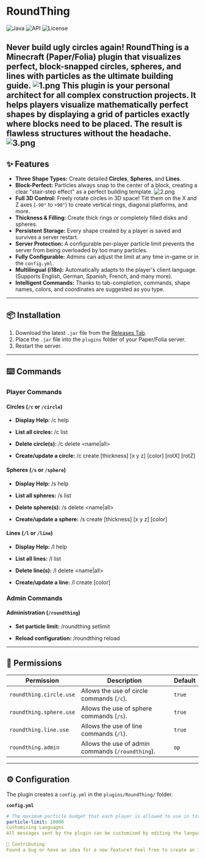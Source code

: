 # RoundThing
![Java](https://img.shields.io/badge/Java-17-blue)
![API](https://img.shields.io/badge/API-Paper%20/%20Folia%201.21.8%2B-orange)
![License](https://img.shields.io/badge/License-CC%20BY--NC--SA%204.0-lightgrey)

**Never build ugly circles again! RoundThing is a Minecraft (Paper/Folia) plugin that visualizes perfect, block-snapped circles, spheres, and lines with particles as the ultimate building guide.**
![1.png](images/1.png)
This plugin is your personal architect for all complex construction projects. It helps players visualize mathematically perfect shapes by displaying a grid of particles exactly where blocks need to be placed. The result is flawless structures without the headache.
![3.png](images/3.png)
---

## ✨ Features

- **Three Shape Types:** Create detailed **Circles**, **Spheres**, and **Lines**.
- **Block-Perfect:** Particles always snap to the center of a block, creating a clear "stair-step effect" as a perfect building template.
![2.png](images/2.png)
- **Full 3D Control:** Freely rotate circles in 3D space! Tilt them on the X and Z axes (`-90°` to `+90°`) to create vertical rings, diagonal platforms, and more.
- **Thickness & Filling:** Create thick rings or completely filled disks and spheres.
- **Persistent Storage:** Every shape created by a player is saved and survives a server restart.
- **Server Protection:** A configurable per-player particle limit prevents the server from being overloaded by too many particles.
- **Fully Configurable:** Admins can adjust the limit at any time in-game or in the `config.yml`.
- **Multilingual (i18n):** Automatically adapts to the player's client language. (Supports English, German, Spanish, French, and many more).
- **Intelligent Commands:** Thanks to tab-completion, commands, shape names, colors, and coordinates are suggested as you type.

---

## 📦 Installation

1.  Download the latest `.jar` file from the [Releases Tab](https://github.com/YOUR_USERNAME/YOUR_REPO/releases).
2.  Place the `.jar` file into the `plugins` folder of your Paper/Folia server.
3.  Restart the server.

---

## ⌨️ Commands

### Player Commands

#### Circles (`/c` or `/circle`)
- **Display Help:**
  /c help

- **List all circles:**
  /c list

- **Delete circle(s):**
  /c delete <name|all>

- **Create/update a circle:**
  /c create <name> <diameter> [thickness] [x y z] [color] [rotX] [rotZ]


#### Spheres (`/s` or `/sphere`)
- **Display Help:**
  /s help

- **List all spheres:**
  /s list

- **Delete sphere(s):**
  /s delete <name|all>

- **Create/update a sphere:**
  /s create <name> <diameter> [thickness] [x y z] [color]


#### Lines (`/l` or `/line`)
- **Display Help:**
  /l help

- **List all lines:**
  /l list

- **Delete line(s):**
  /l delete <name|all>

- **Create/update a line:**
  /l create <name> <x1> <y1> <z1> <x2> <y2> <z2> [color]


### Admin Commands

#### Administration (`/roundthing`)
- **Set particle limit:**
  /roundthing setlimit <amount>

- **Reload configuration:**
  /roundthing reload


---

## 🔐 Permissions

| Permission              | Description                                      | Default  |
|-------------------------|--------------------------------------------------|----------|
| `roundthing.circle.use` | Allows the use of circle commands (`/c`).        | `true`   |
| `roundthing.sphere.use` | Allows the use of sphere commands (`/s`).        | `true`   |
| `roundthing.line.use`   | Allows the use of line commands (`/l`).          | `true`   |
| `roundthing.admin`      | Allows the use of admin commands (`/roundthing`). | `op`     |

---

## ⚙️ Configuration

The plugin creates a `config.yml` in the `plugins/RoundThing/` folder.

**`config.yml`**
```yaml
# The maximum particle budget that each player is allowed to use in total.
particle-limit: 10000
Customizing Languages
All messages sent by the plugin can be customized by editing the language files in the plugins/RoundThing/lang/ folder.

🤝 Contributing
Found a bug or have an idea for a new feature? Feel free to create an Issue or a Pull Request!